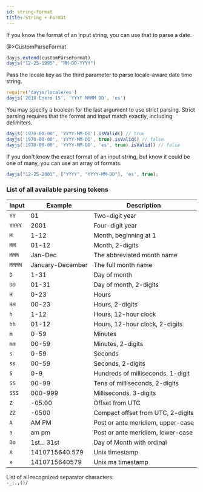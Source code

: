 ```yaml
---
id: string-format
title: String + Format
---
```

If you know the format of an input string, you can use that to parse a date.

@>CustomParseFormat

```js
dayjs.extend(customParseFormat)
dayjs("12-25-1995", "MM-DD-YYYY")
```

Pass the locale key as the third parameter to parse locale-aware date time string.
```js
require('dayjs/locale/es')
dayjs('2018 Enero 15', 'YYYY MMMM DD', 'es')
```

You may specify a boolean for the last argument to use strict parsing. Strict parsing requires that the format and input match exactly, including delimiters.

```js
dayjs('1970-00-00', 'YYYY-MM-DD').isValid() // true
dayjs('1970-00-00', 'YYYY-MM-DD', true).isValid() // false
dayjs('1970-00-00', 'YYYY-MM-DD', 'es', true).isValid() // false
```

If you don't know the exact format of an input string, but know it could be one of many, you can use an array of formats.
```js
dayjs("12-25-2001", ["YYYY", "YYYY-MM-DD"], 'es', true);
```

### List of all available parsing tokens

| Input  | Example          | Description                       |
| ------ | ---------------- | --------------------------------- |
| `YY`   | 01               | Two-digit year                    |
| `YYYY` | 2001             | Four-digit year                   |
| `M`    | 1-12             | Month, beginning at 1             |
| `MM`   | 01-12            | Month, 2-digits                   |
| `MMM`  | Jan-Dec          | The abbreviated month name        |
| `MMMM` | January-December | The full month name               |
| `D`    | 1-31             | Day of month                      |
| `DD`   | 01-31            | Day of month, 2-digits            |
| `H`    | 0-23             | Hours                             |
| `HH`   | 00-23            | Hours, 2-digits                   |
| `h`    | 1-12             | Hours, 12-hour clock              |
| `hh`   | 01-12            | Hours, 12-hour clock, 2-digits    |
| `m`    | 0-59             | Minutes                           |
| `mm`   | 00-59            | Minutes, 2-digits                 |
| `s`    | 0-59             | Seconds                           |
| `ss`   | 00-59            | Seconds, 2-digits                 |
| `S`    | 0-9              | Hundreds of milliseconds, 1-digit |
| `SS`   | 00-99            | Tens of milliseconds, 2-digits    |
| `SSS`  | 000-999          | Milliseconds, 3-digits            |
| `Z`    | -05:00           | Offset from UTC                   |
| `ZZ`   | -0500            | Compact offset from UTC, 2-digits |
| `A`    | AM PM            | Post or ante meridiem, upper-case |
| `a`    | am pm            | Post or ante meridiem, lower-case |
| `Do`   | 1st... 31st      | Day of Month with ordinal         |
| `X`    | 1410715640.579   | Unix timestamp                    |
| `x`    | 1410715640579    | Unix ms timestamp                 |

List of all recognized separator characters:  
`-_:.,()/`

